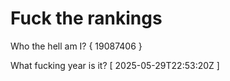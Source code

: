 # Fuck the rankings

Who the hell am I?
{ 19087406 }

What fucking year is it?
[ 2025-05-29T22:53:20Z ]
